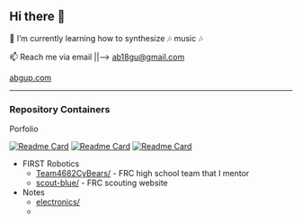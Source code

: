 ## Hi there 👋

<!--
🔭 I’m currently a mentor at FRC Team CyBears 4682 @ Bishop Blanchet High || Seattle, WA
<br>
🔭 Other days of the week find me coding, wrenching on cars & bicycles, or coding
<br> ... oh wait, i said coding already :disguised_face:...
-->

🌱 I’m currently learning how to synthesize :notes: music :notes:

📫 Reach me via email ||--> ab18gu@gmail.com

[abgup.com](https://www.abgup.com)

---

### Repository Containers

Porfolio

<!--
[![Readme Card](https://github-readme-stats.vercel.app/api/pin/?username=ab12gu&repo=ab12gu&theme=default&bg_color=00000000)](https://github.com/ab12gu/ab12gu)
-->
[![Readme Card](https://github-readme-stats.vercel.app/api/pin/?username=ab12gu&repo=ab12gu&theme=tokyonight)](https://github.com/ab12gu/ab12gu)
[![Readme Card](https://github-readme-stats.vercel.app/api/pin/?username=ab12gu&repo=personal-website&theme=tokyonight)](https://github.com/ab12gu/personal-website)
[![Readme Card](https://github-readme-stats.vercel.app/api/pin/?username=ab12gu&repo=mkdocs-test-proj&theme=tokyonight)](https://github.com/ab12gu/personal-website)


- FIRST Robotics
  - [Team4682CyBears/](https://github.com/Team4682CyBears) - FRC high school team that I mentor
  - [scout-blue/](https://github.com/ab12gu/scout-blue) - FRC scouting website
- Notes
  - [electronics/](https://github.com/ab12gu/electronics)
  - 




<!--
- 🌱 I’m currently learning ...
- 👯 I’m looking to collaborate on ...
- 🤔 I’m looking for help with ...
- 💬 Ask me about ...
- 📫 How to reach me: ...
- 😄 Pronouns: ...
- ⚡ Fun fact: ...
-->
